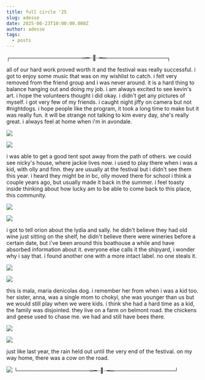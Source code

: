 ```yaml
---
title: full circle '25
slug: adesse
date: 2025-06-23T10:00:00.000Z
author: adesse
tags:
  - posts
---
```

┌───────────────────═━┈🐝┈━═────────────────┐

all of our hard work proved worth it and the festival was really successful. i got to enjoy some music that was on my wishlist to catch. i felt very removed from the friend group and i was never around. it is a hard thing to balance hanging out and doing my job. i am always excited to see kevin's art. i hope the volunteers thought i did okay. i didn't get any pictures of myself. i got very few of my friends. i caught night jiffy on camera but not #nightdogs. i hope people like the program, it took a long time to make but it was really fun. it will be strange not talking to kim every day, she's really great. i always feel at home when i'm in avondale.

![](img_3290.jpg)

![](img_3272.jpg)

i was able to get a good tent spot away from the path of others. we could see nicky's house, where jackie lives now. i used to play there when i was a kid, with olly and finn. they are usually at the festival but i didn't see them this year. i heard they might be in bc, olly moved there for school i think a couple years ago, but usually made it back in the summer. i feel toasty inside thinking about how lucky am to be able to come back to this place, this community.

![](img_3282.jpg)

![](img_3307.jpg)

i got to tell orion about the lydia and sally. he didn't believe they had old wine just sitting on the shelf, he didn't believe there were wineries before a certain date, but i've been around this boathouse a while and have absorbed information about it. everyone else calls it the shipyard, i wonder why i say that. i found another one with a more intact label. no one steals it.

![](img_3308.jpg)

![](img_3276.jpg)

this is mala, maria denicolas dog. i remember her from when i was a kid too. her sister, anna, was a single mom to chokyi, she was younger than us but we would still play when we were kids. i think she had a hard time as a kid, the family was disjointed. they live on a farm on belmont road. the chickens and geese used to chase me. we had and still have bees there.

![](img_3267.jpg)

![](img_3285.jpg)

just like last year, the rain held out until the very end of the festival. on my way home, there was a cow on the road.

![](img_3312.jpg)
└───────────────────═━┈🐝┈━═────────────────┘
